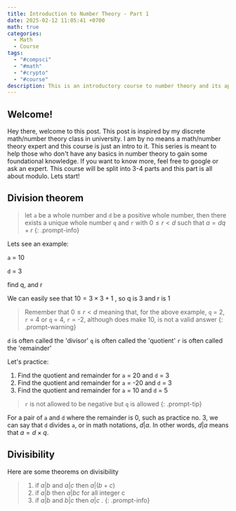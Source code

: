 ```yaml
---
title: Introduction to Number Theory - Part 1
date: 2025-02-12 11:05:41 +0700
math: true
categories:
  - Math
  - Course
tags:
  - "#compsci"
  - "#math"
  - "#crypto"
  - "#course"
description: This is an introductory course to number theory and its application in computer science specifically cryptography.
---
```


## Welcome! 
Hey there, welcome to this post. This post is inspired by my discrete math/number theory class in university. I am by no means a math/number theory expert and this course is just an intro to it. This series is meant to help those who don't have any basics in number theory to gain some foundational knowledge. If you want to know more, feel free to google or ask an expert. This course will be split into 3-4 parts and this part is all about modulo. Lets start!

## Division theorem
>let `a` be a whole number and `d` be a positive whole number, then there exists a unique whole number `q` and `r` with $0\leq r<d$ such that $a=dq+r$
{: .prompt-info}

Lets see an example:

`a` = 10

`d` = 3

find q, and r

We can easily see that $10 = 3\times3 +1$ , so q is 3 and r is 1

>Remember that $0\leq r<d$ meaning that, for the above example, `q` = 2, `r` = 4 or `q` = 4, `r` = -2, although does make 10, is not a valid answer
{: .prompt-warning}

`d` is often called the 'divisor'
`q` is often called the 'quotient'
`r` is often called the 'remainder'

Let's practice:
1. Find the quotient and remainder for `a` = 20 and `d` = 3
2. Find the quotient and remainder for `a` = -20 and `d` = 3
3. Find the quotient and remainder for `a` = 10 and `d` = 5

>`r` is not allowed to be negative but `q` is allowed
{: .prompt-tip}


For a pair of `a` and `d` where the remainder is 0, such as practice
no. 3, we can say that `d` divides `a`, or in math notations, $d|a$. In 
other words, $d|a$ means that $a=d\times q$.

## Divisibility

Here are some theorems on divisibility


>1. if $a\vert b$ and $a\vert c$ then $a\vert (b+c)$  
>2. if $a\vert b$ then $a\vert bc$ for all integer c
>3. if $a\vert b$ and $b\vert c$ then $a\vert c$ .
{: .prompt-info}

